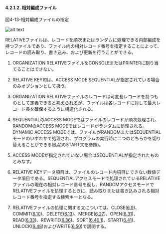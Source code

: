 #### 4.2.1.2. 相対編成ファイル

図4-13-相対編成ファイルの指定

![alt text](Image/4-13.png)

RELATIVEファイルは、レコードを順次またはランダムに処理できる内部編成を持つファイルであり、ファイル内の相対レコード番号を指定することによって、レコードの読み取り、書き込み、および更新を行うことができる。

1. ORGANIZATION RELATIVEファイルをCONSOLEまたはPRINTERに割り当てることはできない。

2. RELATIVE KEY句は、ACCESS MODE SEQUENTIALが指定されている場合のみオプションとして扱う。

3. ORGANIZATION RELATIVEファイルのレコードは可変長レコードを持つものとして定義できると<u>考えられる</u>が、ファイルは各レコードに対して最大レコード長を確保するように構造化される。

4. SEQUENTIALのACCESS MODEではファイルのレコードが順次処理され、RANDOMのACCESS MODEではレコードがランダムに処理される。DYNAMIC ACCESS MODEでは、ファイルがRANDOMまたはSEQUENTIALモードのいずれかで処理され、プログラムの実行時に二つのどちらかを切り替えることができる([6.41](6-41.md)のSTART文を参照)。

5. ACCESS MODEが指定されていない場合はSEQUENTIALが指定されたものとみなす。

6. RELATIVE KEYデータ項目は、ファイルのレコード内項目にできない数値データ項目である。SEQUENTIALアクセスモードで処理されているRELATIVEファイルの現在の相対レコード番号を返し、RANDOMアクセスモードでRELATIVEファイルを処理するときに、読み取りまたは書き込みされる相対レコード番号を指定する検索キーとなる。

7. RELATIVEファイルの処理に関する文については、CLOSE([6.9](6-9.md))、COMMIT([6.10](6-10.md))、DELETE([6.13](6-13.md))、MERGE([6.27](6-27.md))、OPEN([6.31](6-31.md))、READ([6.33](6-33-1.md))、REWRITE([6.36](6-36.md))、SORT([6.40.1](6-40-1.md))、START([6.41](6-41.md))、UNLOCK([6.48](6-48.md))およびWRITE([6.50](6-50.md))で説明する。
